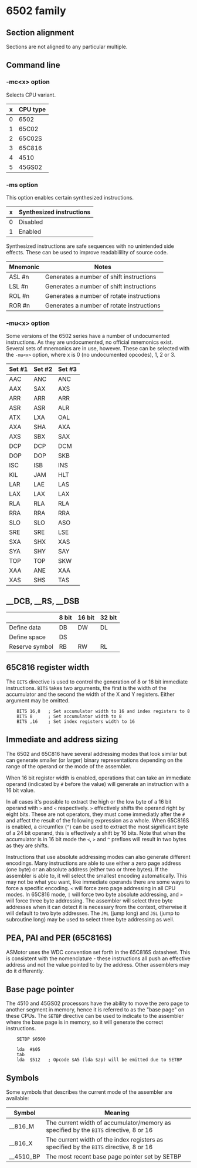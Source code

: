 # 6502 family

## Section alignment
Sections are not aligned to any particular multiple.

## Command line

### -mc\<x> option
Selects CPU variant.

| x | CPU type |
|---|---|
| 0 | 6502 |
| 1 | 65C02 |
| 2 | 65C02S |
| 3 | 65C816 |
| 4 | 4510 |
| 5 | 45GS02 |

### -ms<x> option
This option enables certain synthesized instructions.

| x | Synthesized instructions |
|---|---|
| 0 | Disabled |
| 1 | Enabled |

Synthesized instructions are safe sequences with no unintended side effects. These can be used to improve readabilility of source code.

| Mnemonic | Notes |
|---|---|
| ASL #n | Generates a number of shift instructions |
| LSL #n | Generates a number of shift instructions |
| ROL #n | Generates a number of rotate instructions |
| ROR #n | Generates a number of rotate instructions |


### -mu\<x> option
Some versions of the 6502 series have a number of undocumented instructions. As they are undocumented, no official mnemonics exist. Several sets of mnemonics are in use, however. These can be selected with the ```-mu<x>``` option, where x is 0 (no undocumented opcodes), 1, 2 or 3.

| Set #1 | Set #2 | Set #3 |
|---|---|---|
| AAC | ANC | ANC |
| AAX | SAX | AXS |
| ARR | ARR | ARR |
| ASR | ASR | ALR |
| ATX | LXA | OAL |
| AXA | SHA | AXA |
| AXS | SBX | SAX |
| DCP | DCP | DCM |
| DOP | DOP | SKB |
| ISC | ISB | INS |
| KIL | JAM | HLT |
| LAR | LAE | LAS |
| LAX | LAX | LAX |
| RLA | RLA | RLA |
| RRA | RRA | RRA |
| SLO | SLO | ASO |
| SRE | SRE | LSE |
| SXA | SHX | XAS |
| SYA | SHY | SAY |
| TOP | TOP | SKW |
| XAA | ANE | XAA |
| XAS | SHS | TAS |

## __DCB, __RS, __DSB

|| 8 bit | 16 bit | 32 bit |
|---|---|---|---|
| Define data | DB | DW | DL |
| Define space | DS | | |
| Reserve symbol | RB | RW | RL |

## 65C816 register width
The `BITS` directive is used to control the generation of 8 or 16 bit immediate instructions. `BITS` takes two arguments, the first is the width of the accumulator and the second the width of the X and Y registers. Either argument may be omitted.

```
    BITS 16,8	; Set accumulator width to 16 and index registers to 8
    BITS 8      ; Set accumulator width to 8
    BITS ,16    ; Set index registers width to 16
```

## Immediate and address sizing
The 6502 and 65C816 have several addressing modes that look similar but can generate smaller (or larger) binary representations depending on the range of the operand or the mode of the assembler.

When 16 bit register width is enabled, operations that can take an immediate operand (indicated by `#` before the value) will generate an instruction with a 16 bit value.

In all cases it's possible to extract the high or the low byte of a 16 bit operand with `>` and `<` respectively. `>` effectively shifts the operand right by eight bits. These are not operators, they must come immediatly after the `#` and affect the result of the following expression as a whole. When 65C816S is enabled, a circumflex (`^`) can be used to extract the most significant byte of a 24 bit operand, this is effectively a shift by 16 bits. Note that when the accumulator is in 16 bit mode the `<`, `>` and `^` prefixes will result in two bytes as they are shifts.

Instructions that use absolute addressing modes can also generate different encodings. Many instructions are able to use either a zero page address (one byte) or an absolute address (either two or three bytes). If the assembler is able to, it will select the smallest encoding automatically. This may not be what you want, like immediate operands there are some ways to force a specific encoding. `<` will force zero page addressing in all CPU modes. In 65C816 mode, `|` will force two byte absolute addressing, and `>` will force three byte addressing. The assembler will select three byte addresses when it can detect it is necessary from the context, otherwise it will default to two byte addresses. The `JML` (jump long) and `JSL` (jump to subroutine long) may be used to select three byte addressing as well.

## PEA, PAI and PER (65C816S)
ASMotor uses the WDC convention set forth in the 65C816S datasheet. This is consistent with the nomenclature - these instructions all push an effective address and not the value pointed to by the address. Other assemblers may do it differently.

## Base page pointer
The 4510 and 45GS02 processors have the ability to move the zero page to another segment in memory, hence it is referred to as the "base page" on these CPUs. The `SETBP` directive can be used to indicate to the assembler where the base page is in memory, so it will generate the correct instructions.

```
    SETBP $0500

    lda  #$05
    tab
    lda  $512   ; Opcode $A5 (lda $zp) will be emitted due to SETBP
```

## Symbols
Some symbols that describes the current mode of the assembler are available:

| Symbol | Meaning |
|---|---|
|__816_M|The current width of accumulator/memory as specified by the `BITS` directive, 8 or 16|
|__816_X|The current width of the index registers as specified by the `BITS` directive, 8 or 16|
|__4510_BP|The most recent base page pointer set by SETBP|
